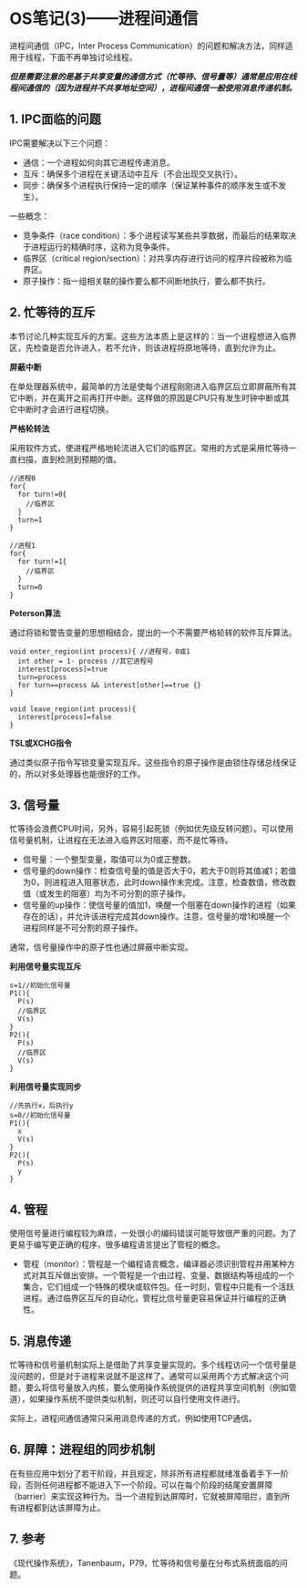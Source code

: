 # OS笔记(3)——进程间通信 #

进程间通信（IPC，Inter Process Communication）的问题和解决方法，同样适用于线程，下面不再单独讨论线程。

***但是需要注意的是基于共享变量的通信方式（忙等待、信号量等）通常是应用在线程间通信的（因为进程并不共享地址空间），进程间通信一般使用消息传递机制。***

## 1. IPC面临的问题 ##

IPC需要解决以下三个问题：

* 通信：一个进程如何向其它进程传递消息。
* 互斥：确保多个进程在关键活动中互斥（不会出现交叉执行）。
* 同步：确保多个进程执行保持一定的顺序（保证某种事件的顺序发生或不发生）。

一些概念：

* 竞争条件（race condition）：多个进程读写某些共享数据，而最后的结果取决于进程运行的精确时序，这称为竞争条件。
* 临界区（critical region/section）：对共享内存进行访问的程序片段被称为临界区。
* 原子操作：指一组相关联的操作要么都不间断地执行，要么都不执行。

## 2. 忙等待的互斥 ##

本节讨论几种实现互斥的方案。这些方法本质上是这样的：当一个进程想进入临界区，先检查是否允许进入，若不允许，则该进程将原地等待，直到允许为止。

**屏蔽中断**

在单处理器系统中，最简单的方法是使每个进程刚刚进入临界区后立即屏蔽所有其它中断，并在离开之前再打开中断。这样做的原因是CPU只有发生时钟中断或其它中断时才会进行进程切换。

**严格轮转法**

采用软件方式，使进程严格地轮流进入它们的临界区。常用的方式是采用忙等待一直扫描，直到检测到预期的值。

```
//进程0
for{
  for turn!=0{
    //临界区
  }
  turn=1
}

//进程1
for{
  for turn!=1{
    //临界区
  }
  turn=0
}
```

**Peterson算法**

通过将锁和警告变量的思想相结合，提出的一个不需要严格轮转的软件互斥算法。

```
void enter_region(int process){ //进程号，0或1
  int other = 1- process //其它进程号
  interest[process]=true
  turn=process
  for turn==process && interest[other]==true {}
}

void leave_region(int process){
  interest[process]=false
}
```

**TSL或XCHG指令**

通过类似原子指令写锁变量实现互斥。这些指令的原子操作是由锁住存储总线保证的，所以对多处理器也能很好的工作。

## 3. 信号量 ##

忙等待会浪费CPU时间，另外，容易引起死锁（例如优先级反转问题）。可以使用信号量机制，让进程在无法进入临界区时阻塞，而不是忙等待。

* 信号量：一个整型变量，取值可以为0或正整数。
* 信号量的down操作：检查信号量的值是否大于0，若大于0则将其值减1；若值为0，则进程进入阻塞状态，此时down操作未完成。注意，检查数值，修改数值（或发生的阻塞）均为不可分割的原子操作。
* 信号量的up操作：使信号量的值加1，唤醒一个阻塞在down操作的进程（如果存在的话），并允许该进程完成其down操作。注意，信号量的增1和唤醒一个进程同样是不可分割的原子操作。

通常，信号量操作中的原子性也通过屏蔽中断实现。

**利用信号量实现互斥**

```
s=1//初始化信号量
P1(){
  P(s)
  //临界区
  V(s)
}
P2(){
  P(s)
  //临界区
  V(s)
}
```

**利用信号量实现同步**
```
//先执行x，后执行y
s=0//初始化信号量
P1(){
  x
  V(s)
}
P2(){
  P(s)
  y
}
```

## 4. 管程 ##

使用信号量进行编程较为麻烦，一处很小的编码错误可能导致很严重的问题。为了更易于编写更正确的程序，很多编程语言提出了管程的概念。

* 管程（monitor）：管程是一个编程语言概念，编译器必须识别管程并用某种方式对其互斥做出安排。一个管程是一个由过程、变量、数据结构等组成的一个集合，它们组成一个特殊的模块或软件包。任一时刻，管程中只能有一个活跃进程。通过临界区互斥的自动化，管程比信号量更容易保证并行编程的正确性。

## 5. 消息传递 ##

忙等待和信号量机制实际上是借助了共享变量实现的。多个线程访问一个信号量是没问题的，但是对于进程来说就不是这样了。通常可以采用两个方式解决这个问题，要么将信号量放入内核，要么使用操作系统提供的进程共享空间机制（例如管道），如果操作系统不提供类似机制，则还可以自行使用文件进行。

实际上，进程间通信通常只采用消息传递的方式，例如使用TCP通信。

## 6. 屏障：进程组的同步机制 ##

在有些应用中划分了若干阶段，并且规定，除非所有进程都就绪准备着手下一阶段，否则任何进程都不能进入下一个阶段。可以在每个阶段的结尾安置屏障（barrier）来实现这种行为。当一个进程到达屏障时，它就被屏障阻拦，直到所有进程都到达该屏障为止。

## 7. 参考 ##

《现代操作系统》，Tanenbaum，P79，忙等待和信号量在分布式系统面临的问题。
